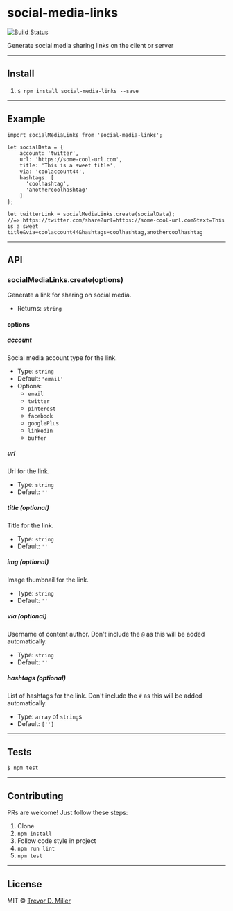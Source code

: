 # social-media-links

[![Build Status](https://travis-ci.org/trevordmiller/social-media-links.svg?branch=master)](https://travis-ci.org/trevordmiller/social-media-links)

Generate social media sharing links on the client or server

---

## Install

1. `$ npm install social-media-links --save`

---

## Example

```
import socialMediaLinks from 'social-media-links';

let socialData = {
    account: 'twitter',
    url: 'https://some-cool-url.com',
    title: 'This is a sweet title',
    via: 'coolaccount44',
    hashtags: [
      'coolhashtag',
      'anothercoolhashtag'
    ]
};

let twitterLink = socialMediaLinks.create(socialData);
//=> https://twitter.com/share?url=https://some-cool-url.com&text=This is a sweet title&via=coolaccount44&hashtags=coolhashtag,anothercoolhashtag
```

---

## API

### socialMediaLinks.create(options)

Generate a link for sharing on social media.

- Returns: `string`

#### options

##### account

Social media account type for the link.

- Type: `string`
- Default: `'email'`
- Options:
  - `email`
  - `twitter`
  - `pinterest`
  - `facebook`
  - `googlePlus`
  - `linkedIn`
  - `buffer`

##### url

Url for the link.

- Type: `string`
- Default: `''`

##### title (optional)

Title for the link.

- Type: `string`
- Default: `''`

##### img (optional)

Image thumbnail for the link.

- Type: `string`
- Default: `''`

##### via (optional)

Username of content author. Don't include the `@` as this will be added automatically.

- Type: `string`
- Default: `''`

##### hashtags (optional)

List of hashtags for the link. Don't include the `#` as this will be added automatically.

- Type: `array` of `string`s
- Default: `['']`

---

## Tests

`$ npm test`

---

## Contributing

PRs are welcome! Just follow these steps:

1. Clone
1. `npm install`
1. Follow code style in project
1. `npm run lint`
1. `npm test`

---

## License

MIT © [Trevor D. Miller](http://trevordmiller.com)
